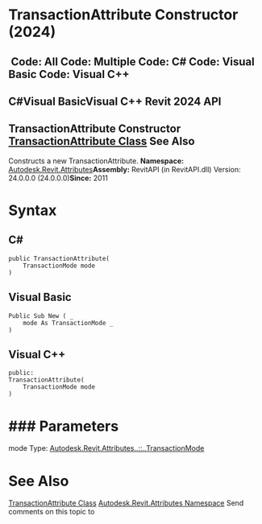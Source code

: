 # TransactionAttribute Constructor (2024)

﻿
 Code: All Code: Multiple Code: C# Code: Visual Basic Code: Visual C++   
---  
C#Visual BasicVisual C++
Revit 2024 API  
---  
TransactionAttribute Constructor   
[TransactionAttribute Class](fac3d5df-fa90-b901-70d2-c94615b28303.md "TransactionAttribute Class") See Also  
---  
Constructs a new TransactionAttribute.
**Namespace:** [Autodesk.Revit.Attributes](59587eb2-4714-707c-9ec9-766e70658df7.md "Autodesk.Revit.Attributes Namespace")**Assembly:** RevitAPI (in RevitAPI.dll) Version: 24.0.0.0 (24.0.0.0)**Since:** 2011
# Syntax
C#  
---  
```text
public TransactionAttribute(
	TransactionMode mode
)
```
  
Visual Basic  
---  
```text
Public Sub New ( _
	mode As TransactionMode _
)
```
  
Visual C++  
---  
```text
public:
TransactionAttribute(
	TransactionMode mode
)
```
  
# ### Parameters
mode
    Type: [Autodesk.Revit.Attributes..::..TransactionMode](84254a1f-7bba-885a-ce65-e68fc238fddb.md "TransactionMode Enumeration")
# See Also
[TransactionAttribute Class](fac3d5df-fa90-b901-70d2-c94615b28303.md "TransactionAttribute Class")
[Autodesk.Revit.Attributes Namespace](59587eb2-4714-707c-9ec9-766e70658df7.md "Autodesk.Revit.Attributes Namespace")
Send comments on this topic to 